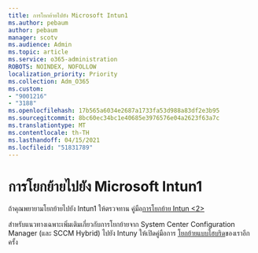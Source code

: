 ```yaml
---
title: การโยกย้ายไปยัง Microsoft Intun1
ms.author: pebaum
author: pebaum
manager: scotv
ms.audience: Admin
ms.topic: article
ms.service: o365-administration
ROBOTS: NOINDEX, NOFOLLOW
localization_priority: Priority
ms.collection: Adm_O365
ms.custom:
- "9001216"
- "3188"
ms.openlocfilehash: 17b565a6034e2687a1733fa53d988a83df2e3b95
ms.sourcegitcommit: 8bc60ec34bc1e40685e3976576e04a2623f63a7c
ms.translationtype: MT
ms.contentlocale: th-TH
ms.lasthandoff: 04/15/2021
ms.locfileid: "51831789"
---
```

# <a name="migrating-to-microsoft-intune"></a>การโยกย้ายไปยัง Microsoft Intun1

ถ้าคุณพยายามโยกย้ายไปยัง Intun1 ให้ตรวจทาน คู่มือ[การโยกย้าย Intun <2>](https://docs.microsoft.com/intune/fundamentals/migration-guide)

สําหรับแนวทางเฉพาะเพิ่มเติมเกี่ยวกับการโยกย้ายจาก System Center Configuration Manager (และ SCCM Hybrid) ไปยัง Intuny ให้เปิดคู่มือการ [โยกย้ายแบบไฮบริด](https://docs.microsoft.com/sccm/mdm/deploy-use/migrate-hybridmdm-to-intunesa)ของเราอีกครั้ง 
